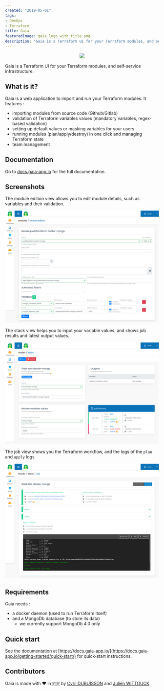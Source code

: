 ```yaml
---
created: "2019-05-01"
tags:
- DevOps
- Terraform
title: Gaia
featuredImage: gaia_logo_with_title.png
description: 'Gaia is a Terraform UI for your Terraform modules, and self-service infrastructure.'
---
```


<p align="center">
  <img width="500" src="https://github.com/gaia-app/gaia/raw/main/assets/gaia_logo_with_title.png">
</p>

Gaia is a Terraform UI for your Terraform modules, and self-service infrastructure.

## What is it?

Gaia is a web application to import and run your Terraform modules.
It features : 
* importing modules from source code (Github/Gitlab)
* validation of Terraform variables values (mandatory variables, regex-based validation)
* setting up default values or masking variables for your users
* running modules (plan/apply/destroy) in one click and managing Terraform state
* team management

## Documentation

Go to [docs.gaia-app.io](https://docs.gaia-app.io) for the full documentation.

## Screenshots

The module edition view allows you to edit module details, such as variables and their validation.

![module edition view](screenshot-gaia-module.png)

The stack view helps you to input your variable values, and shows job results and latest output values.

![stack edition view](screenshot-gaia-stack.png)

The job view shows you the Terraform workflow, and the logs of the `plan` and `apply` logs

![job view](screenshot-gaia-job.png)

## Requirements

Gaia needs :
 * a docker daemon (used to run Terraform itself)
 * and a MongoDb database (to store its data)
   * we currently support MongoDb 4.0 only

## Quick start

See the documentation at [https://docs.gaia-app.io/](https://docs.gaia-app.io/getting-started/quick-start/) for quick-start instructions.

## Contributors

Gaia is made with ❤️ in  🇫🇷 by [Cyril DUBUISSON](https://github.com/cdubuisson) and [Julien WITTOUCK](https://github.com/juwit)
